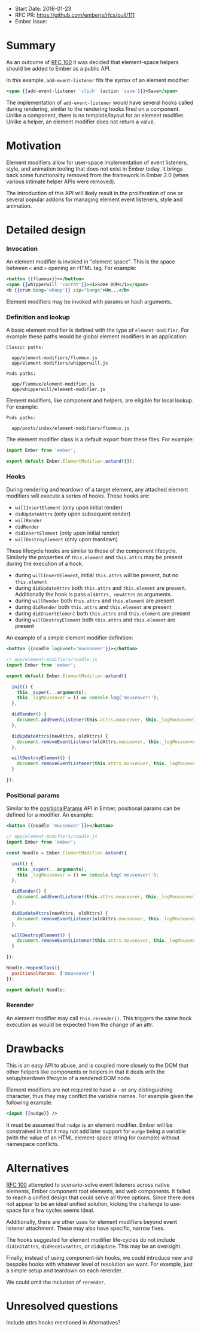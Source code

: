 - Start Date: 2016-01-23
- RFC PR: https://github.com/emberjs/rfcs/pull/111
- Ember Issue:

# Summary

As an outcome of [RFC 100](https://github.com/emberjs/rfcs/pull/100#issuecomment-172427565)
it was decided that element-space helpers should be added to Ember as a public
API.

In this example, `add-event-listener` fits the syntax of an element modifier:

```hbs
<span {{add-event-listener 'click' (action 'save')}}>Save</span>
```

The implementation of `add-event-listener` would have several hooks called during
rendering, similar to the rendering hooks fired on a component. Unlike a
component, there is no template/layout for an element modifier. Unlike a
helper, an element modifier does not return a value.

# Motivation

Element modifiers allow for user-space implementation of event listeners,
style, and animation tooling that does not exist in Ember today. It brings
back some functionality removed from the framework in Ember 2.0 (when
various intimate helper APIs were removed).

The introduction of this API will likely result in the proliferation of
one or several popular addons for managing element event listeners, style
and animation.

# Detailed design

### Invocation

An element modifier is invoked in "element space". This is the space between
`<` and `>` opening an HTML tag. For example:

```hbs
<button {{flummux}}></button>
<span {{whipperwill 'carrot'}}><i>Some DOM</i></span>
<b {{crum bing='whoop'}} zip="bango">Hm...</b>
```

Element modifiers may be invoked with params or hash arguments.

### Definition and lookup

A basic element modifier is defined with the type of `element-modifier`. For
example these paths would be global element modifiers in an application:

```
Classic paths:

  app/element-modifiers/flummux.js
  app/element-modifiers/whipperwill.js

Pods paths:

  app/flummux/element-modifier.js
  app/whipperwill/element-modifier.js
```

Element modifiers, like component and helpers, are eligible for local lookup.
For example:

```
Pods paths:

  app/posts/index/element-modifiers/flummux.js
```

The element modifier class is a default export from these files. For example:

```js
import Ember from 'ember';

export default Ember.ElementModifier.extend({});
```

### Hooks

During rendering and teardown of a target element, any attached element
modifiers will execute a series of hooks. These hooks are:

* `willInsertElement` (only upon initial render)
* `didUpdateAttrs` (only upon subsequent render)
* `willRender`
* `didRender`
* `didInsertElement` (only upon initial render)
* `willDestroyElement` (only upon teardown)

These lifecycle hooks are similar to those of the component lifecycle. Similarly
the properties of `this.element` and `this.attrs` may be present during the
execution of a hook.

* during `willInsertElement`, initial `this.attrs` will be present, but no `this.element`
* during `didUpdateAttrs` both `this.attrs` and `this.element` are present. Additionally
  the hook is pass `oldAttrs, newAttrs` as arguments.
* during `willRender` both `this.attrs` and `this.element` are present
* during `didRender` both `this.attrs` and `this.element` are present
* during `didInsertElement` both `this.attrs` and `this.element` are present
* during `willDestroyElement` both `this.attrs` and `this.element` are present

An example of a simple element modifier definition:

```hbs
<button {{noodle logEvent='mouseover'}}></button>
```

```js
// app/element-modifiers/noodle.js
import Ember from 'ember';

export default Ember.ElementModifier.extend({

  init() {
    this._super(...arguments);
    this._logMouseover = () => console.log('mouseover!');
  },

  didRender() {
    document.addEventListener(this.attrs.mouseover, this._logMouseover);
  },

  didUpdateAttrs(newAttrs, oldAttrs) {
    document.removeEventListener(oldAttrs.mouseover, this._logMouseover);
  },

  willDestroyElement() {
    document.removeEventListener(this.attrs.mouseover, this._logMouseover);
  }

});
```

### Positional params

Similar to the [positionalParams](http://emberjs.com/api/classes/Ember.Component.html#property_positionalParams)
API in Ember, positional params can be defined for a modifier. An example:

```hbs
<button {{noodle 'mouseover'}}></button>
```

```js
// app/element-modifiers/noodle.js
import Ember from 'ember';

const Noodle = Ember.ElementModifier.extend({

  init() {
    this._super(...arguments);
    this._logMouseover = () => console.log('mouseover!');
  },

  didRender() {
    document.addEventListener(this.attrs.mouseover, this._logMouseover);
  },

  didUpdateAttrs(newAttrs, oldAttrs) {
    document.removeEventListener(oldAttrs.mouseover, this._logMouseover);
  },

  willDestroyElement() {
    document.removeEventListener(this.attrs.mouseover, this._logMouseover);
  }

});

Noodle.reopenClass({
  positionalParams: ['mouseover']
});

export default Noodle;
```

### Rerender

An element modifier may call `this.rerender()`. This triggers the same
hook execution as would be expected from the change of an attr.

# Drawbacks

This is an easy API to abuse, and is coupled more closely to the DOM that
other helpers like components or helpers in that it deals with the setup/teardown
lifecycle of a rendered DOM node.

Element modifiers are not required to have a `-` or any distinguishing
character, thus they may conflict the variable names. For example given the
following example:

```hbs
<input {{nudge}} />
```

It must be assumed that `nudge` is an element modifier. Ember will be constrained
in that it may not add later support for `nudge` being a variable (with the
value of an HTML element-space string for example) without namespace conflicts.

# Alternatives

[RFC 100](https://github.com/emberjs/rfcs/pull/100#issuecomment-172427565) attempted
to scenario-solve event listeners across native elements, Ember component root elements, and
web components. It failed to reach a unified design that could serve all three
options. Since there does not appear to be an ideal unified solution, kicking
the challenge to use-space for a few cycles seems ideal.

Additionally, there are other uses for element modifiers beyond event listener
attachment. These may also have specific, narrow fixes.

The hooks suggested for element modifier life-cycles do not include
`didInitAttrs`, `didReceiveAttrs`, or `didUpdate`. This
may be an oversight.

Finally, instead of using component-ish hooks, we could introduce new and
bespoke hooks with whatever level of resolution we want. For example, just
a simple setup and teardown on each rerender.

We could omit the inclusion of `rerender`.

# Unresolved questions

Include attrs hooks mentioned in Alternatives?

